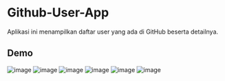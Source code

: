 # Github-User-App
Aplikasi ini menampilkan daftar user yang ada di GitHub beserta detailnya.

Demo
--
![image](https://user-images.githubusercontent.com/67828996/190559309-957c13e5-1da2-4739-8e9c-55666ed9724c.png)
![image](https://user-images.githubusercontent.com/67828996/190559438-7691385b-3dc0-45d4-aa3e-62248953fc75.png)
![image](https://user-images.githubusercontent.com/67828996/190559478-38373ef5-45fc-425a-9c75-f72e1f294831.png)
![image](https://user-images.githubusercontent.com/67828996/190559509-44730ae5-3849-4f22-a707-b2fa0dc2e47b.png)
![image](https://user-images.githubusercontent.com/67828996/190559558-aaf926bf-70ac-423e-bb18-9a7b969fe3f9.png)
![image](https://user-images.githubusercontent.com/67828996/190559610-7f49f225-f488-406a-899f-dfba621edba8.png)

